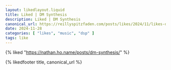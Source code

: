 ```yaml
---
layout: likedlayout.liquid
title: Liked | DM Synthesis
description: Liked | DM Synthesis
canonical_url: https://reillyspitzfaden.com/posts/likes/2024/11/likes-dm-synthesis
date: 2024-11-28
categories: [ "likes", "music", "dsp" ]
tags: like
---
```


{% liked "https://nathan.ho.name/posts/dm-synthesis/" %}

{% likedfooter title, canonical_url %}
